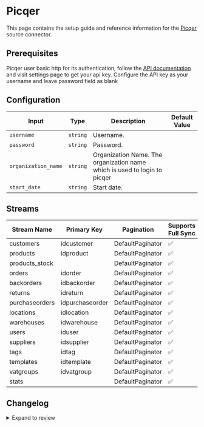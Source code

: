 # Picqer

This page contains the setup guide and reference information for the [Picqer](https://picqer.com/) source connector.

## Prerequisites

Picqer user basic http for its authentication, follow the [API documentation](https://picqer.com/en/api/) and visit settings page to get your api key.
Configure the API key as your username and leave password field as blank

## Configuration

| Input | Type | Description | Default Value |
|-------|------|-------------|---------------|
| `username` | `string` | Username.  |  |
| `password` | `string` | Password.  |  |
| `organization_name` | `string` | Organization Name. The organization name which is used to login to picqer |  |
| `start_date` | `string` | Start date.  |  |

## Streams
| Stream Name | Primary Key | Pagination | Supports Full Sync | Supports Incremental |
|-------------|-------------|------------|---------------------|----------------------|
| customers | idcustomer | DefaultPaginator | ✅ |  ❌  |
| products | idproduct | DefaultPaginator | ✅ |  ✅  |
| products_stock |  | DefaultPaginator | ✅ |  ❌  |
| orders | idorder | DefaultPaginator | ✅ |  ✅  |
| backorders | idbackorder | DefaultPaginator | ✅ |  ✅  |
| returns | idreturn | DefaultPaginator | ✅ |  ✅  |
| purchaseorders | idpurchaseorder | DefaultPaginator | ✅ |  ✅  |
| locations | idlocation | DefaultPaginator | ✅ |  ❌  |
| warehouses | idwarehouse | DefaultPaginator | ✅ |  ❌  |
| users | iduser | DefaultPaginator | ✅ |  ✅  |
| suppliers | idsupplier | DefaultPaginator | ✅ |  ❌  |
| tags | idtag | DefaultPaginator | ✅ |  ❌  |
| templates | idtemplate | DefaultPaginator | ✅ |  ❌  |
| vatgroups | idvatgroup | DefaultPaginator | ✅ |  ❌  |
| stats |  | DefaultPaginator | ✅ |  ❌  |

## Changelog

<details>
  <summary>Expand to review</summary>

| Version | Date | Pull Request | Subject |
| ------------------ | ------------ | --- | ---------------- |
| 0.0.32 | 2025-07-19 | [63429](https://github.com/airbytehq/airbyte/pull/63429) | Update dependencies |
| 0.0.31 | 2025-07-12 | [63163](https://github.com/airbytehq/airbyte/pull/63163) | Update dependencies |
| 0.0.30 | 2025-07-05 | [62564](https://github.com/airbytehq/airbyte/pull/62564) | Update dependencies |
| 0.0.29 | 2025-06-28 | [62340](https://github.com/airbytehq/airbyte/pull/62340) | Update dependencies |
| 0.0.28 | 2025-06-21 | [61927](https://github.com/airbytehq/airbyte/pull/61927) | Update dependencies |
| 0.0.27 | 2025-06-14 | [61058](https://github.com/airbytehq/airbyte/pull/61058) | Update dependencies |
| 0.0.26 | 2025-05-24 | [60512](https://github.com/airbytehq/airbyte/pull/60512) | Update dependencies |
| 0.0.25 | 2025-05-10 | [60152](https://github.com/airbytehq/airbyte/pull/60152) | Update dependencies |
| 0.0.24 | 2025-05-04 | [59506](https://github.com/airbytehq/airbyte/pull/59506) | Update dependencies |
| 0.0.23 | 2025-04-27 | [59101](https://github.com/airbytehq/airbyte/pull/59101) | Update dependencies |
| 0.0.22 | 2025-04-19 | [58461](https://github.com/airbytehq/airbyte/pull/58461) | Update dependencies |
| 0.0.21 | 2025-04-12 | [57886](https://github.com/airbytehq/airbyte/pull/57886) | Update dependencies |
| 0.0.20 | 2025-04-05 | [57346](https://github.com/airbytehq/airbyte/pull/57346) | Update dependencies |
| 0.0.19 | 2025-03-29 | [56747](https://github.com/airbytehq/airbyte/pull/56747) | Update dependencies |
| 0.0.18 | 2025-03-22 | [56200](https://github.com/airbytehq/airbyte/pull/56200) | Update dependencies |
| 0.0.17 | 2025-03-08 | [55520](https://github.com/airbytehq/airbyte/pull/55520) | Update dependencies |
| 0.0.16 | 2025-03-01 | [55047](https://github.com/airbytehq/airbyte/pull/55047) | Update dependencies |
| 0.0.15 | 2025-02-23 | [54617](https://github.com/airbytehq/airbyte/pull/54617) | Update dependencies |
| 0.0.14 | 2025-02-15 | [54000](https://github.com/airbytehq/airbyte/pull/54000) | Update dependencies |
| 0.0.13 | 2025-02-08 | [52955](https://github.com/airbytehq/airbyte/pull/52955) | Update dependencies |
| 0.0.12 | 2025-01-25 | [52534](https://github.com/airbytehq/airbyte/pull/52534) | Update dependencies |
| 0.0.11 | 2025-01-18 | [51880](https://github.com/airbytehq/airbyte/pull/51880) | Update dependencies |
| 0.0.10 | 2025-01-11 | [51302](https://github.com/airbytehq/airbyte/pull/51302) | Update dependencies |
| 0.0.9 | 2024-12-28 | [50714](https://github.com/airbytehq/airbyte/pull/50714) | Update dependencies |
| 0.0.8 | 2024-12-21 | [50233](https://github.com/airbytehq/airbyte/pull/50233) | Update dependencies |
| 0.0.7 | 2024-12-14 | [49711](https://github.com/airbytehq/airbyte/pull/49711) | Update dependencies |
| 0.0.6 | 2024-12-12 | [49359](https://github.com/airbytehq/airbyte/pull/49359) | Update dependencies |
| 0.0.5 | 2024-12-11 | [49059](https://github.com/airbytehq/airbyte/pull/49059) | Starting with this version, the Docker image is now rootless. Please note that this and future versions will not be compatible with Airbyte versions earlier than 0.64 |
| 0.0.4 | 2024-11-04 | [48249](https://github.com/airbytehq/airbyte/pull/48249) | Update dependencies |
| 0.0.3 | 2024-10-29 | [47876](https://github.com/airbytehq/airbyte/pull/47876) | Update dependencies |
| 0.0.2 | 2024-10-22 | [47235](https://github.com/airbytehq/airbyte/pull/47235) | Update dependencies |
| 0.0.1 | 2024-09-05 | [45159](https://github.com/airbytehq/airbyte/pull/45159) | Initial release by [@btkcodedev](https://github.com/btkcodedev) via Connector Builder |

</details>
